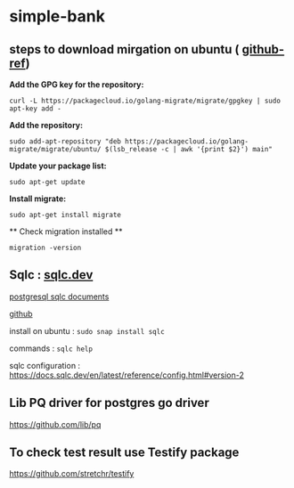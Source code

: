 # simple-bank

## steps to download mirgation on ubuntu ( [github-ref](https://github.com/golang-migrate/migrate))
    
**Add the GPG key for the repository:**

    curl -L https://packagecloud.io/golang-migrate/migrate/gpgkey | sudo apt-key add -

 **Add the repository:**

    sudo add-apt-repository "deb https://packagecloud.io/golang-migrate/migrate/ubuntu/ $(lsb_release -c | awk '{print $2}') main"

**Update your package list:**

    sudo apt-get update

**Install migrate:**

    sudo apt-get install migrate

** Check migration installed **

    migration -version

## Sqlc : [sqlc.dev](https://sqlc.dev/)
[postgresql sqlc documents](https://docs.sqlc.dev/en/stable/tutorials/getting-started-postgresql.html)

[github](https://github.com/sqlc-dev/sqlc)

install on ubuntu : ```sudo snap install sqlc```

commands : ```sqlc help```

sqlc configuration : https://docs.sqlc.dev/en/latest/reference/config.html#version-2

## Lib PQ driver for postgres go driver
https://github.com/lib/pq


## To check test result use Testify package
https://github.com/stretchr/testify
